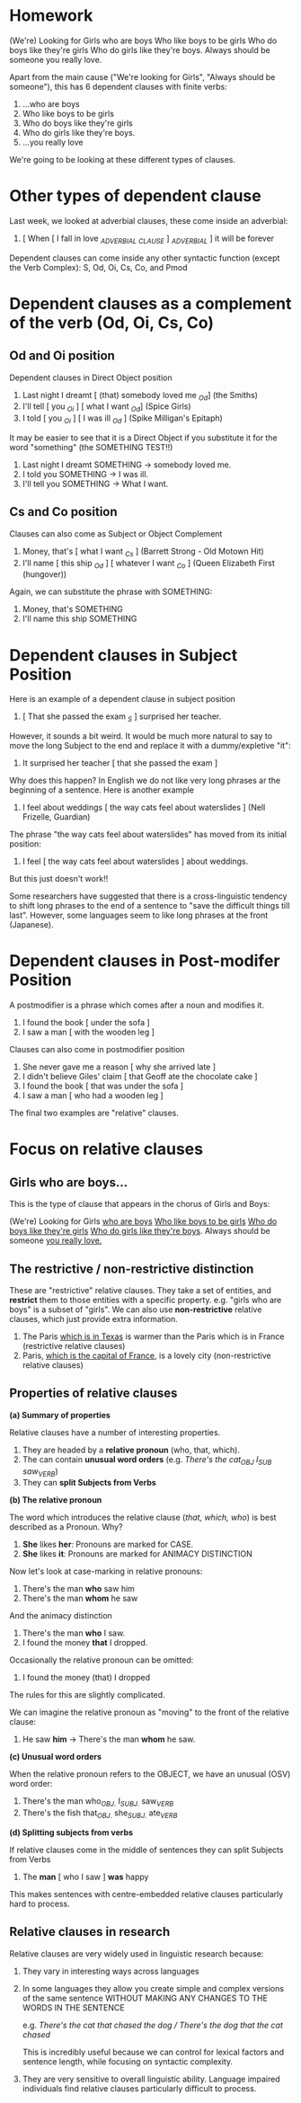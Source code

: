 # Homework

(We're) Looking for Girls who are boys
Who like boys to be girls
Who do boys like they're girls
Who do girls like they're boys.
Always should be someone you really love.

Apart from the main cause ("We're looking for Girls", "Always should be someone"), this has 6 dependent clauses with finite verbs:

1. ...who are boys
2. Who like boys to be girls
3. Who do boys like they're girls
4. Who do girls like they're boys.
5. …you really love

We're going to be looking at these different types of clauses.

# Other types of dependent clause

Last week, we looked at adverbial clauses, these come inside an adverbial:

1. $[$ When $[$ I fall in love $_{ADVERBIAL~CLAUSE}$ $]$ $_{ADVERBIAL }$ $]$ it will be forever

Dependent clauses can come inside any other syntactic function (except the Verb Complex): S, Od, Oi, Cs, Co, and Pmod

# Dependent clauses as a complement of the verb (Od, Oi, Cs, Co)

## Od and Oi position

Dependent clauses in Direct Object position

1. Last night I dreamt [ (that) somebody loved me $_{Od}$] (the Smiths)
2. I'll tell $[​$ you $_{Oi}​$  $]​$ $[​$ what I want $_{Od}​$  $]​$ (Spice Girls)
3. I told $[$ you $_{Oi}$ $]$ $[$ I was ill  $_{Od}$ $]$ (Spike Milligan's Epitaph)

It may be easier to see that it is a Direct Object if you substitute it for the word "something" (the SOMETHING TEST!!)

1. Last night I dreamt SOMETHING -> somebody loved me.
2. I told you SOMETHING -> I was ill.
3. I'll tell you SOMETHING -> What I want.

## Cs and Co position

Clauses can also come as Subject or Object Complement

1. Money, that's $[$ what I want $_{Cs}$ $]$ (Barrett Strong - Old Motown Hit)
2. I'll name $[$ this ship $_{Od}$ $]$ $[$ whatever I want $_{Co}$ $]$ (Queen Elizabeth First (hungover))

Again, we can substitute the phrase with SOMETHING:

1. Money, that's SOMETHING
2. I'll name this ship SOMETHING

# Dependent clauses in Subject Position

Here is an example of a dependent clause in subject position

1. $[$ That she passed the exam $_{S}$ $]$  surprised her teacher.

However, it sounds a bit weird. It would be much more natural to say to move the long Subject to the end and replace it with a dummy/expletive "it":

1. It surprised her teacher $[$ that she passed the exam $]$

Why does this happen? In English we do not like very long phrases ar the beginning of a sentence. Here is another example

1. I feel about weddings $[$ the way cats feel about waterslides $]$ (Nell Frizelle, Guardian)

The phrase "the way cats feel about waterslides" has moved from its initial position:

1. I feel $[$ the way cats feel about waterslides $]$ about weddings.

But this just doesn't work!!

Some researchers have suggested that there is a cross-linguistic tendency to shift long phrases to the end of a sentence to "save the difficult things till last". However, some languages seem to like long phrases at the front (Japanese).

# Dependent clauses in Post-modifer Position

A postmodifier is a phrase which comes after a noun and modifies it.

1. I found the book $[$ under the sofa $]$
2. I saw a man $[$ with the wooden leg $]$

Clauses can also come in postmodifier position

1. She never gave me a reason $[$ why she arrived late $]$
2. I didn't believe Giles' claim $[$ that Geoff ate the chocolate cake $]$
3. I found the book $[$ that was under the sofa $]$
4. I saw a man $[$ who had a wooden leg $]$

The final two examples are "relative" clauses.

# Focus on relative clauses

## Girls who are boys...

This is the type of clause that appears in the chorus of Girls and Boys:

(We're) Looking for Girls <u>who are boys</u>
<u>Who like boys to be girls</u>
<u>Who do boys like they're girls</u>
<u>Who do girls like they're boys</u>.
Always should be someone <u>you really love.</u>

## The restrictive / non-restrictive distinction

These are "restrictive" relative clauses. They take a set of entities, and **restrict** them to those entities with a specific property. e.g. "girls who are boys" is a subset of "girls". We can also use **non-restrictive** relative clauses, which just provide extra information.

1. The Paris <u>which is in Texas</u> is warmer than the Paris which is in France (restrictive relative clauses)
2. Paris, <u>which is the capital of France</u>, is a lovely city (non-restrictive relative clauses)

## Properties of relative clauses

**(a) Summary of properties**

Relative clauses have a number of interesting properties.

1. They are headed by a **relative pronoun** (who, that, which).
2. The can contain **unusual word orders** (e.g. *There's the cat$_{OBJ}$ I$_{SUB}$ saw$_{VERB}$*)
3. They can **split Subjects from Verbs**

**(b) The relative pronoun**

The word which introduces the relative clause (*that, which, who*) is best described as a Pronoun. Why?

1. **She** likes **her**: Pronouns are marked for CASE.
2. **She** likes **it**: Pronouns are marked for ANIMACY DISTINCTION

Now let's look at case-marking in relative pronouns:

1. There's the man **who** saw him
2. There's the man **whom** he saw

And the animacy distinction

1. There's the man **who** I saw.
2. I found the money **that** I dropped.

Occasionally the relative pronoun can be omitted:

1. I found the money (that) I dropped

The rules for this are slightly complicated.

We can imagine the relative pronoun as "moving" to the front of the relative clause:

1. He saw **him** -> There's the man **whom** he saw.

**(c) Unusual word orders**

When the relative pronoun refers to the OBJECT, we have an unusual (OSV) word order:

1. There's the man who$_{OBJ.}$ I$_{SUBJ.}$ saw$_{VERB}$
2. There's the fish that$_{OBJ.}$ she$_{SUBJ.}$ ate$_{VERB}$

**(d) Splitting subjects from verbs**

If relative clauses come in the middle of sentences they can split Subjects from Verbs

1. The **man** $[$ who I saw $]$ **was** happy

This makes sentences with centre-embedded relative clauses particularly hard to process.

## Relative clauses in research

Relative clauses are very widely used in linguistic research because:

1. They vary in interesting ways across languages

2. In some languages they allow you create simple and complex versions of the same sentence WITHOUT MAKING ANY CHANGES TO THE WORDS IN THE SENTENCE

   e.g. *There's the cat that chased the dog / There's the dog that the cat chased*

   This is incredibly useful because we can control for lexical factors and sentence length, while focusing on syntactic complexity.

3. They are very sensitive to overall linguistic ability. Language impaired individuals find relative clauses particularly difficult to process.







